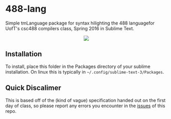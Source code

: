 # 488-lang

Simple tmLanguage package for syntax hilighting the 488 languagefor UofT's 
csc488 compilers class, Spring 2016 in Sublime Text.

<div style="text-align:center;">
<img src="http://i.imgur.com/splATgv.png"/>
</div>

## Installation

To install, place this folder in the Packages directory of your sublime
installation. On linux this is typically in `~/.config/sublime-text-3/Packages`.

## Quick Discalimer

This is based off of the (kind of vague) specification handed out on the first
day of class, so please report any errors you encounter in the
[issues](https://github.com/Adjective-Object/488-lang/issues) of this repo.
